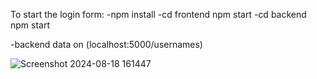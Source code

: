 To start the login form:
-npm install
-cd frontend
npm start
-cd backend
npm start

-backend data on (localhost:5000/usernames)

![Screenshot 2024-08-18 161447](https://github.com/user-attachments/assets/237ad924-ed13-49b6-96fc-8fce3ed5c96d)


